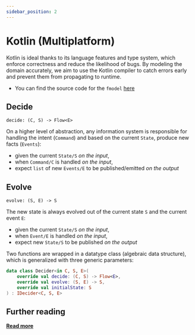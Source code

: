 ```yaml
---
sidebar_position: 2
---
```


# Kotlin (Multiplatform)


Kotlin is ideal thanks to its language features and type system, which enforce correctness and reduce the likelihood of bugs. 
By modeling the domain accurately, we aim to use the Kotlin compiler to catch errors early and prevent them from propagating to runtime.

 - You can find the source code for the `fmodel` [here](https://fraktalio.com/fmodel/)

## Decide

`decide: (C, S) -> Flow<E>`

On a higher level of abstraction, any information system is responsible for handling the intent (`Command`) and based on
the current `State`, produce new facts (`Events`):

- given the current `State/S` *on the input*,
- when `Command/C` is handled *on the input*,
- expect `list` of new `Events/E` to be published/emitted *on the output*

## Evolve

`evolve: (S, E) -> S`

The new state is always evolved out of the current state `S` and the current event `E`:

- given the current `State/S` *on the input*,
- when `Event/E` is handled *on the input*,
- expect new `State/S` to be published *on the output*

Two functions are wrapped in a datatype class (algebraic data structure), which is generalized with three generic
parameters:

```kotlin
data class Decider<in C, S, E>(
    override val decide: (C, S) -> Flow<E>,
    override val evolve: (S, E) -> S,
    override val initialState: S
) : IDecider<C, S, E> 
```

## Further reading

[**Read more**](https://fraktalio.com/fmodel/)